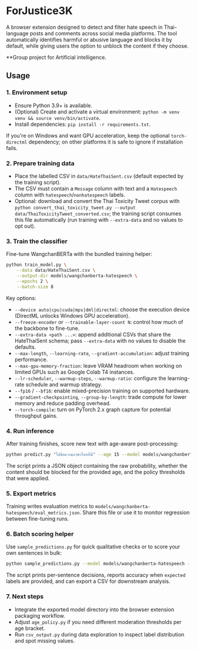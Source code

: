 # ForJustice3K
A browser extension designed to detect and filter hate speech in Thai-language posts and comments across social media platforms. The tool automatically identifies harmful or abusive language and blocks it by default, while giving users the option to unblock the content if they choose.

**Group project for Artificial intelligence.

## Usage

### 1. Environment setup
- Ensure Python 3.9+ is available.
- (Optional) Create and activate a virtual environment: `python -m venv venv && source venv/bin/activate`.
- Install dependencies: `pip install -r requirements.txt`.

If you're on Windows and want GPU acceleration, keep the optional `torch-directml` dependency; on other platforms it is safe to ignore if installation fails.

### 2. Prepare training data
- Place the labelled CSV in `data/HateThaiSent.csv` (default expected by the training script).
- The CSV must contain a `Message` column with text and a `Hatespeech` column with `hatespeech`/`nonhatespeech` labels.
- Optional: download and convert the Thai Toxicity Tweet corpus with `python convert_thai_toxicity_tweet.py --output data/ThaiToxicityTweet_converted.csv`; the training script consumes this file automatically (run training with `--extra-data` and no values to opt out).

### 3. Train the classifier
Fine-tune WangchanBERTa with the bundled training helper:

```bash
python train_model.py \
    --data data/HateThaiSent.csv \
    --output-dir models/wangchanberta-hatespeech \
    --epochs 2 \
    --batch-size 8
```

Key options:
- `--device auto|cpu|cuda|mps|dml|directml`: choose the execution device (DirectML unlocks Windows GPU acceleration).
- `--freeze-encoder` or `--trainable-layer-count N`: control how much of the backbone to fine-tune.
- `--extra-data <path ...>`: append additional CSVs that share the HateThaiSent schema; pass `--extra-data` with no values to disable the defaults.
- `--max-length`, `--learning-rate`, `--gradient-accumulation`: adjust training performance.
- `--max-gpu-memory-fraction`: leave VRAM headroom when working on limited GPUs such as Google Colab T4 instances.
- `--lr-scheduler`, `--warmup-steps`, `--warmup-ratio`: configure the learning-rate schedule and warmup strategy.
- `--fp16` / `--bf16`: enable mixed-precision training on supported hardware.
- `--gradient-checkpointing`, `--group-by-length`: trade compute for lower memory and reduce padding overhead.
- `--torch-compile`: turn on PyTorch 2.x graph capture for potential throughput gains.

### 4. Run inference
After training finishes, score new text with age-aware post-processing:

```bash
python predict.py "ใส่ข้อความภาษาไทยที่นี่" --age 15 --model models/wangchanberta-hatespeech
```

The script prints a JSON object containing the raw probability, whether the content should be blocked for the provided age, and the policy thresholds that were applied.

### 5. Export metrics
Training writes evaluation metrics to `models/wangchanberta-hatespeech/eval_metrics.json`. Share this file or use it to monitor regression between fine-tuning runs.

### 6. Batch scoring helper
Use `sample_predictions.py` for quick qualitative checks or to score your own sentences in bulk:

```bash
python sample_predictions.py --model models/wangchanberta-hatespeech --input sentences.txt --output predictions.csv
```

The script prints per-sentence decisions, reports accuracy when `expected` labels are provided, and can export a CSV for downstream analysis.

### 7. Next steps
- Integrate the exported model directory into the browser extension packaging workflow.
- Adjust `age_policy.py` if you need different moderation thresholds per age bracket.
- Run `csv_output.py` during data exploration to inspect label distribution and spot missing values.
